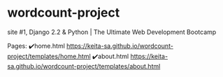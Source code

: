 # wordcount-project
site #1, Django 2.2 &amp; Python | The Ultimate Web Development Bootcamp

Pages: 
✔️home.html
https://keita-sa.github.io/wordcount-project/templates/home.html
✔️about.html
https://keita-sa.github.io/wordcount-project/templates/about.html
